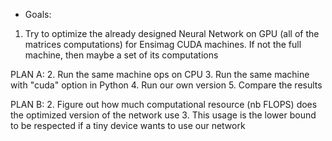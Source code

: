 - Goals:
1. Try to optimize the already designed Neural Network on GPU (all of the matrices computations) for Ensimag CUDA machines. If not the full machine, then maybe a set of its computations

PLAN A:
2. Run the same machine ops on CPU 
3. Run the same machine with "cuda" option in Python
4. Run our own version
5. Compare the results

PLAN B:
2. Figure out how much computational resource (nb FLOPS) does the optimized version of the network use
3. This usage is the lower bound to be respected if a tiny device wants to use our network

